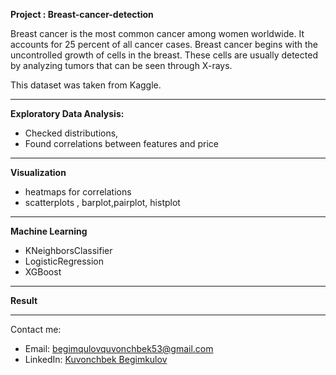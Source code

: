 
**Project : Breast-cancer-detection**

Breast cancer is the most common cancer among women worldwide. It accounts for 25 percent of all cancer cases. Breast cancer begins with the uncontrolled growth of cells in the breast. These cells are usually detected by analyzing tumors that can be seen through X-rays.

This dataset was taken from Kaggle.

---

**Exploratory Data Analysis:**
- Checked distributions,
- Found correlations between features and price

---

**Visualization**
- heatmaps for correlations
- scatterplots , barplot,pairplot, histplot

---

**Machine Learning**
- KNeighborsClassifier
- LogisticRegression
- XGBoost
  
---

**Result**

---
 

Contact me:  
- Email: begimqulovquvonchbek53@gmail.com  
- LinkedIn: [Kuvonchbek Begimkulov](https://linkedin.com/in/kuvonchbek-begimkulov)
